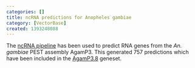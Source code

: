 ```yaml
---
categories: []
title: ncRNA predictions for Anopheles gambiae
category: [VectorBase]
created: 1393248088
---
```

The <a href="/info/genome/genebuild/ncrna.html">ncRNA pipeline</a> has been used to predict RNA genes from the <em>An. gambiae</em> PEST assembly AgamP3. This generated 757 predictions which have been included in the <a href="/organisms/anopheles-gambiae/pest/AgamP3.8">AgamP3.8</a> geneset.

